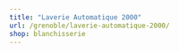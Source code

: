 ```yaml
---
title: "Laverie Automatique 2000"
url: /grenoble/laverie-automatique-2000/
shop: blanchisserie
---
```

